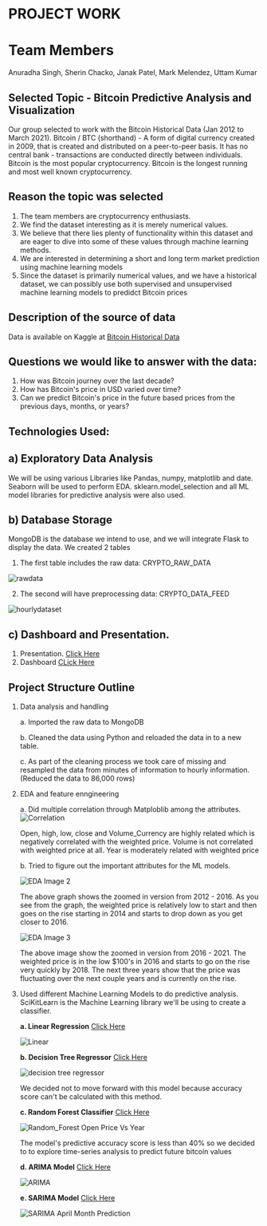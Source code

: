 
# PROJECT WORK

# Team Members

Anuradha Singh, Sherin Chacko, Janak Patel, Mark Melendez, Uttam Kumar

## Selected Topic - Bitcoin Predictive Analysis and Visualization
Our group selected to work with the Bitcoin Historical Data (Jan 2012 to March 2021). Bitcoin / BTC (shorthand) - A form of digital currency created in 2009, that is created and distributed on a peer-to-peer basis. It has no central bank - transactions are conducted directly between individuals. Bitcoin is the most popular cryptocurrency. Bitcoin is the longest running and most well known cryptocurrency. 

## Reason the topic was selected
1) The team members are cryptocurrency enthusiasts.
2) We find the dataset interesting as it is merely numerical values.
3) We believe that there lies plenty of functionality within this dataset and are eager to dive into some of these values through machine learning methods.
4) We are interested in determining a short and long term market prediction using machine learning models
5) Since the dataset is primarily numerical values, and we have a historical dataset, we can possibly use both supervised and unsupervised machine learning models to predidct Bitcoin prices

## Description of the source of data
Data is available on Kaggle at [Bitcoin Historical Data](https://www.kaggle.com/mczielinski/bitcoin-historical-data)

## Questions we would like to answer with the data:
1)  How was Bitcoin journey over the last decade?
2)  How has Bitcoin's price in USD varied over time?
3)  Can we predict Bitcoin's price in the future based prices from the previous days, months, or years? 

## Technologies Used: 

## a) Exploratory Data Analysis
We will be using various Libraries like Pandas, numpy, matplotlib and date. Seaborn will be used to perform EDA. sklearn.model_selection and all ML model libraries for predictive analysis were also used.

## b) Database Storage
MongoDB is the database we intend to use, and we will integrate Flask to display the data.
We created 2 tables
1. The first table includes the raw data: CRYPTO_RAW_DATA

![rawdata](https://user-images.githubusercontent.com/91766890/158105223-d9e80222-9ca7-4325-a1bb-4b303650ea4c.png)

2. The second will have preprocessing data: CRYPTO_DATA_FEED

![hourlydataset](https://user-images.githubusercontent.com/91766890/158105235-0076686b-845d-4753-9316-7e3ea42ba28c.png)

## c) Dashboard and Presentation.
1. Presentation. [Click Here](https://docs.google.com/presentation/d/1hqEKFD-_s7xPiY4kffiQOeBNFVU4e59aDoc2pJYWI-4/edit#slide=id.g40199f628d_2_149)
2. Dashboard [CLick Here](https://public.tableau.com/app/profile/uttam.kumar4024/viz/BitCoinDataVisualization/BITCOINApril2021PricePrediction#1)

## Project Structure Outline
1. Data analysis and handling
   
   a. Imported the raw data to MongoDB
   
   b. Cleaned the data using Python and reloaded the data in to a new table.
   
   c. As part of the cleaning process we took care of missing and resampled the data from minutes of information to hourly information. (Reduced the data to 86,000           rows)
   
2. EDA and feature enngineering
   
   a. Did multiple correlation through Matploblib among the attributes.
   ![Correlation](https://user-images.githubusercontent.com/91707734/159818451-6a0d277e-707f-48d5-a7a1-be71ecdf2171.png)
   
   Open, high, low, close and Volume_Currency are highly related which is negatively correlated with the weighted price.  Volume is not correlated with weighted price at all.  Year is moderately related with weighted price
   
   
   b. Tried to figure out the important attributes for the ML models.
   
   ![EDA Image 2](https://user-images.githubusercontent.com/91707734/159818307-181ee925-c3f1-4aa7-8dce-121209d57e69.png)
   
   The above graph shows the zoomed in version from 2012 - 2016.  As you see from the graph, the weighted price is relatively low to start and then goes on the rise starting in 2014 and starts to drop down as you get closer to 2016.
   
   ![EDA Image 3](https://user-images.githubusercontent.com/91707734/159818314-ebb6ff63-697d-4789-a0fd-1346b0f67d4a.png)
   
   The above image show the zoomed in version from 2016 - 2021.  The weighted price is in the low $100's in 2016 and starts to go on the rise very quickly by 2018.  The next three years show that the price was fluctuating over the next couple years and is currently on the rise.

3. Used different Machine Learning Models to do predictive analysis. SciKitLearn is the Machine Learning library we'll be using to create a classifier. 
   
   **a. Linear Regression** [Click Here](https://github.com/JanakPatel18/Bitcoin-Predictive-Analysis-and-Visualization/blob/main/Bitcoin%20Prediction%20with%20Linear%2C%20ARIMA%20%26%20SARIMA%20Model.ipynb)
   
   ![Linear](https://user-images.githubusercontent.com/91707734/159720379-8b5773b2-d591-4cff-af3e-60a659356cdc.jpg)

   **b. Decision Tree Regressor** [Click Here](https://github.com/JanakPatel18/Bitcoin-Predictive-Analysis-and-Visualization/blob/main/Decision%20Tree%20Regression%20for%20Bitcoin-Scatter%20Matrix%20with%20KDE%20Plot.ipynb)
   
   ![decision tree regressor](https://user-images.githubusercontent.com/91707734/159720542-ff435824-951c-4f4f-89a1-fd13740faea5.png)

   We decided not to move forward with this model because accuracy score can't be calculated with this method.
   
   **c. Random Forest Classifier** [Click Here](https://github.com/JanakPatel18/Bitcoin-Predictive-Analysis-and-Visualization/blob/main/Bitcoin_TA_RandomForest.ipynb)
   
   ![Random_Forest Open Price Vs Year](https://user-images.githubusercontent.com/91707734/159720709-aa71c684-4bd4-4ec0-9abe-11654b251a8e.png)
  
   The model's predictive accuracy score is less than 40% so we decided to to explore time-series analysis to predict future bitcoin values

   **d. ARIMA Model**  [Click Here](https://github.com/JanakPatel18/Bitcoin-Predictive-Analysis-and-Visualization/blob/main/Bitcoin%20Prediction%20with%20Linear%2C%20ARIMA%20%26%20SARIMA%20Model.ipynb)
   
   ![ARIMA](https://user-images.githubusercontent.com/91707734/159720844-3f644e8a-2354-4313-b5ec-a22f6a057415.png)

   **e. SARIMA Model**  [Click Here](https://github.com/JanakPatel18/Bitcoin-Predictive-Analysis-and-Visualization/blob/main/Bitcoin%20Prediction%20with%20Linear%2C%20ARIMA%20%26%20SARIMA%20Model.ipynb)
   
   ![SARIMA April Month Prediction](https://user-images.githubusercontent.com/91707734/159722402-bd01f314-0996-44e4-a5e6-e819c9c1fe7f.jpg)
